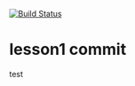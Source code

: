 [![Build Status](https://covering-cayman-deck-foods.trycloudflare.com/buildStatus/icon?job=lesson1&?cache-bust=1)](https://covering-cayman-deck-foods.trycloudflare.com/job/lesson1/)

# lesson1 commit

test
